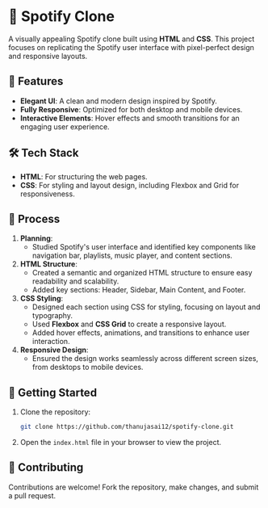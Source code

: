 
# 🎵 Spotify Clone  

A visually appealing Spotify clone built using **HTML** and **CSS**. This project focuses on replicating the Spotify user interface with pixel-perfect design and responsive layouts.

## 🌟 Features  
- **Elegant UI**: A clean and modern design inspired by Spotify.  
- **Fully Responsive**: Optimized for both desktop and mobile devices.  
- **Interactive Elements**: Hover effects and smooth transitions for an engaging user experience.  

## 🛠️ Tech Stack  
- **HTML**: For structuring the web pages.  
- **CSS**: For styling and layout design, including Flexbox and Grid for responsiveness.  

## 📝 Process  
1. **Planning**:  
   - Studied Spotify's user interface and identified key components like navigation bar, playlists, music player, and content sections.  
2. **HTML Structure**:  
   - Created a semantic and organized HTML structure to ensure easy readability and scalability.  
   - Added key sections: Header, Sidebar, Main Content, and Footer.  
3. **CSS Styling**:  
   - Designed each section using CSS for styling, focusing on layout and typography.  
   - Used **Flexbox** and **CSS Grid** to create a responsive layout.  
   - Added hover effects, animations, and transitions to enhance user interaction.  
4. **Responsive Design**:  
   - Ensured the design works seamlessly across different screen sizes, from desktops to mobile devices.  



## 🚀 Getting Started  
1. Clone the repository:  
   ```bash  
   git clone https://github.com/thanujasai12/spotify-clone.git  
   ```  
2. Open the `index.html` file in your browser to view the project.  

## 🤝 Contributing  
Contributions are welcome! Fork the repository, make changes, and submit a pull request.  


